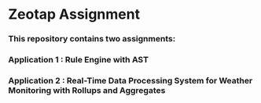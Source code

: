 # Zeotap Assignment
### This repository contains two assignments:
### Application 1 : Rule Engine with AST 
### Application 2 : Real-Time Data Processing System for Weather Monitoring with Rollups and Aggregates